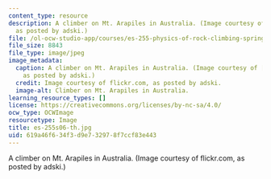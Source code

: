 ```yaml
---
content_type: resource
description: A climber on Mt. Arapiles in Australia. (Image courtesy of flickr.com,
  as posted by adski.)
file: /ol-ocw-studio-app/courses/es-255-physics-of-rock-climbing-spring-2006/619a46f634f3d9e732978f7ccf83e443_es-255s06-th.jpg
file_size: 8843
file_type: image/jpeg
image_metadata:
  caption: A climber on Mt. Arapiles in Australia. (Image courtesy of [flickr.com](http://flickr.com/),
    as posted by adski.)
  credit: Image courtesy of flickr.com, as posted by adski.
  image-alt: Climber on Mt. Arapiles in Australia.
learning_resource_types: []
license: https://creativecommons.org/licenses/by-nc-sa/4.0/
ocw_type: OCWImage
resourcetype: Image
title: es-255s06-th.jpg
uid: 619a46f6-34f3-d9e7-3297-8f7ccf83e443
---
```

A climber on Mt. Arapiles in Australia. (Image courtesy of flickr.com, as posted by adski.)